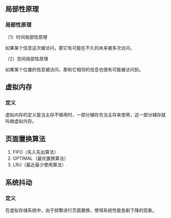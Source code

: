 ## 局部性原理

### 局部性原理

（1）时间局部性原理

如果某个信息这次被访问，那它有可能在不久的未来被多次访问。 

（2）空间局部性原理

如果某个位置的信息被访问，那和它相邻的信息也很有可能被访问到。 



## 虚拟内存

### 定义

虚拟内存的定义是当主存不够用时，一部分辅存充当主存来使用，这一部分辅存就叫做虚拟内存。



## 页面置换算法

1. FIFO（先入先出算法）
2. OPTIMAL（最优置换算法）
3. LRU（最近最少使用算法）



## 系统抖动

### 定义

在虚拟存储系统中，由于频繁进行页面置换，使得系统性能急剧下降的现象。
